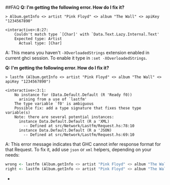 ##FAQ
**Q: I'm getting the following error. How do I fix it?**
```
> Album.getInfo <> artist "Pink Floyd" <> album "The Wall" <> apiKey "1234567890"

<interactive>:8:27:
    Couldn't match type `[Char]' with `Data.Text.Lazy.Internal.Text'
    Expected type: Artist
      Actual type: [Char]
```
A: This means you haven't `-XOverloadedStrings` extension enabled in current ghci session.
To enable it type in `:set -XOverloadedStrings`.

**Q: I'm getting the following error. How do I fix it?**
```
> lastfm (Album.getInfo <> artist "Pink Floyd" <> album "The Wall" <> apiKey "1234567890")

<interactive>:3:1:
    No instance for (Data.Default.Default (R 'Ready f0))
      arising from a use of `lastfm'
    The type variable `f0' is ambiguous
    Possible fix: add a type signature that fixes these type variable(s)
    Note: there are several potential instances:
      instance Data.Default.Default (R a 'XML)
        -- Defined at src/Network/Lastfm/Request.hs:78:10
      instance Data.Default.Default (R a 'JSON)
        -- Defined at src/Network/Lastfm/Request.hs:69:10
```
A: This error message indicates that GHC cannot infer response format for that Request. 
To fix it, add use `json` or `xml` helpers, depending on your needs:

```haskell
wrong <- lastfm (Album.getInfo <> artist "Pink Floyd" <> album "The Wall" <> apiKey "1234567890")
right <- lastfm (Album.getInfo <> artist "Pink Floyd" <> album "The Wall" <> apiKey "1234567890" <> json)
```

-